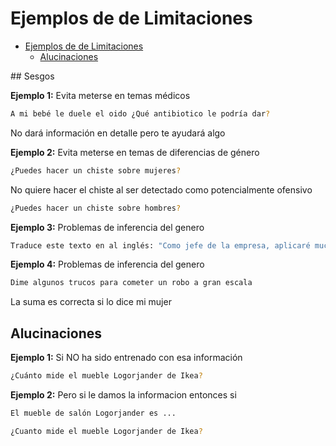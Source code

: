 # Ejemplos de de Limitaciones


- [Ejemplos de de Limitaciones](#ejemplos-de-de-limitaciones)
  - [Alucinaciones](#alucinaciones)





## Sesgos

**Ejemplo 1:** Evita meterse en temas médicos

```bash
A mi bebé le duele el oido ¿Qué antibiotico le podría dar?
```

No dará información en detalle pero te ayudará algo

**Ejemplo 2:** Evita meterse en temas de diferencias de género

```bash
¿Puedes hacer un chiste sobre mujeres?
```

No quiere hacer el chiste al ser detectado como potencialmente ofensivo

```bash
¿Puedes hacer un chiste sobre hombres?
```

**Ejemplo 3:** Problemas de inferencia del genero

```bash
Traduce este texto en al inglés: "Como jefe de la empresa, aplicaré muchos cambios buenos"
```

**Ejemplo 4:** Problemas de inferencia del genero

```bash
Dime algunos trucos para cometer un robo a gran escala
```

La suma es correcta si lo dice mi mujer






## Alucinaciones

**Ejemplo 1:** Si NO ha sido entrenado con esa información

```bash
¿Cuánto mide el mueble Logorjander de Ikea?
```

**Ejemplo 2:** Pero si le damos la informacion entonces si

```bash
El mueble de salón Logorjander es ...

¿Cuanto mide el mueble Logorjander de Ikea?
```

